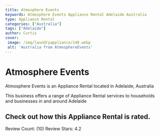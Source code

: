 ```yaml
---
title: Atmosphere Events
keywords: Atmosphere Events Appliance Rental Adelaide Australia 
type: Appliance Rental 
categories: ["Australia"]
tags: ["Adelaide"]
author: Curtis
cover:
 image: /img/laundryappliance/148.webp
 alt: 'Australia from AtmosphereEvents'
---
```


# Atmosphere Events
Atmosphere Events is an Appliance Rental located in Adelaide, Australia

This business offers a range of Appliance Rental services to households and businesses in and around Adelaide

## Check out how this Appliance Rental is rated.
Review Count: (10)
Review Stars: 4.2
